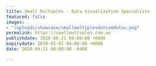 ```yaml
---
title: Small Multiples - Data Visualization Specialists
featured: false
images:
- "/uploads/showcase/smallmultiplesdotcomdotau.png"
permalink: https://smallmultiples.com.au
publishdate: 2020-06-11 04:00:00 +0000
expirydate: 2030-01-01 04:00:00 +0000
date: 2020-06-11 00:00:00 -0400

---
```


